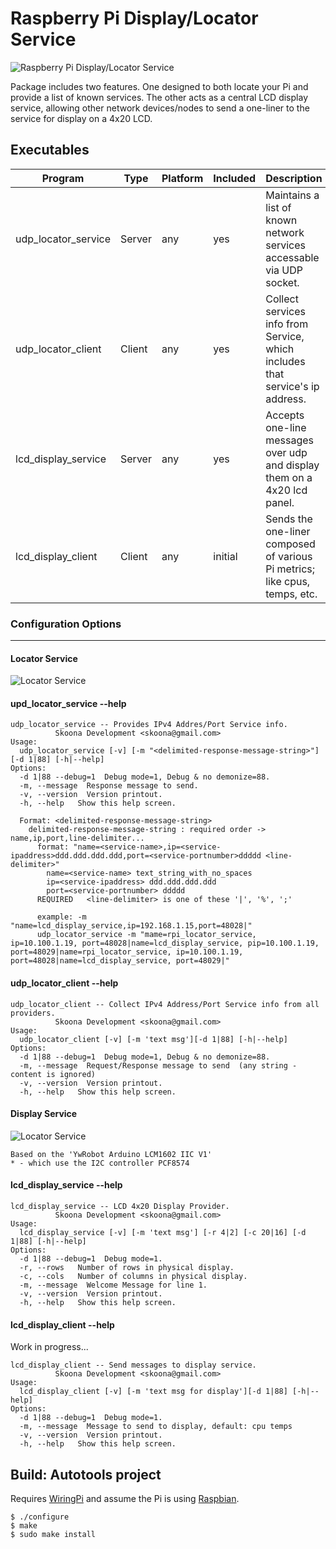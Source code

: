 # Raspberry Pi Display/Locator Service
![Raspberry Pi Display/Locator Service](https://github.com/skoona/skn_rpi-display-services/raw/master/rpi_display.png) 

Package includes two features. One designed to both locate your Pi and provide a list of known services.  The 
other acts as a central LCD display service, allowing other network devices/nodes to send a one-liner 
to the service for display on a 4x20 LCD.

## Executables

|Program|Type|Platform|Included|Description|
|---|---|---|---|---|
|udp_locator_service|Server|any|yes|Maintains a list of known network services accessable via UDP socket.|
|udp_locator_client|Client|any|yes|Collect services info from Service, which includes that service's ip address.|
|lcd_display_service|Server|any|yes|Accepts one-line messages over udp and display them on a 4x20 lcd panel.|
|lcd_display_client|Client|any|initial|Sends the one-liner composed of various Pi metrics; like cpus, temps, etc.|


### Configuration Options
--------------------------------

#### Locator Service
![Locator Service](https://github.com/skoona/skn_rpi-display-services/raw/master/skn_rpi1.png) 

#### upd_locator_service --help

    udp_locator_service -- Provides IPv4 Addres/Port Service info.
              Skoona Development <skoona@gmail.com>
    Usage:
      udp_locator_service [-v] [-m "<delimited-response-message-string>"][-d 1|88] [-h|--help]
    Options:
      -d 1|88 --debug=1  Debug mode=1, Debug & no demonize=88.
      -m, --message  Response message to send.
      -v, --version  Version printout.
      -h, --help   Show this help screen.
      
      Format: <delimited-response-message-string>
        delimited-response-message-string : required order -> name,ip,port,line-delimiter...
          format: "name=<service-name>,ip=<service-ipaddress>ddd.ddd.ddd.ddd,port=<service-portnumber>ddddd <line-delimiter>"
            name=<service-name> text_string_with_no_spaces
            ip=<service-ipaddress> ddd.ddd.ddd.ddd
            port=<service-portnumber> ddddd
          REQUIRED   <line-delimiter> is one of these '|', '%', ';'
 
          example: -m "name=lcd_display_service,ip=192.168.1.15,port=48028|"
          udp_locator_service -m "mame=rpi_locator_service, ip=10.100.1.19, port=48028|name=lcd_display_service, pip=10.100.1.19, port=48029|name=rpi_locator_service, ip=10.100.1.19, port=48028|name=lcd_display_service, port=48029|"


#### udp_locator_client --help
    udp_locator_client -- Collect IPv4 Address/Port Service info from all providers.
              Skoona Development <skoona@gmail.com>
    Usage:
      udp_locator_client [-v] [-m 'text msg'][-d 1|88] [-h|--help]
    Options:
      -d 1|88 --debug=1  Debug mode=1, Debug & no demonize=88.
      -m, --message  Request/Response message to send  (any string - content is ignored)
      -v, --version  Version printout.
      -h, --help   Show this help screen.


#### Display Service
![Locator Service](https://github.com/skoona/skn_rpi-display-services/raw/master/skn_rpi2.png)

    Based on the 'YwRobot Arduino LCM1602 IIC V1'
    * - which use the I2C controller PCF8574

#### lcd_display_service --help

    lcd_display_service -- LCD 4x20 Display Provider.
              Skoona Development <skoona@gmail.com>
    Usage:
      lcd_display_service [-v] [-m 'text msg'] [-r 4|2] [-c 20|16] [-d 1|88] [-h|--help]
    Options:
      -d 1|88 --debug=1  Debug mode=1.
      -r, --rows   Number of rows in physical display.
      -c, --cols   Number of columns in physical display.
      -m, --message  Welcome Message for line 1.
      -v, --version  Version printout.
      -h, --help   Show this help screen.


#### lcd_display_client --help
Work in progress...

    lcd_display_client -- Send messages to display service.
              Skoona Development <skoona@gmail.com>
    Usage:
      lcd_display_client [-v] [-m 'text msg for display'][-d 1|88] [-h|--help]
    Options:
      -d 1|88 --debug=1  Debug mode=1.
      -m, --message  Message to send to display, default: cpu temps
      -v, --version  Version printout.
      -h, --help   Show this help screen.


## Build:  Autotools project
Requires [WiringPi](https://projects.drogon.net/raspberry-pi/wiringpi/download-and-install/) and assume the Pi is using [Raspbian](https://www.raspberrypi.org/downloads/).

    $ ./configure
    $ make
    $ sudo make install


